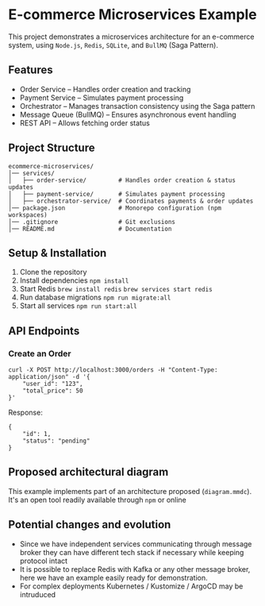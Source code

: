 # E-commerce Microservices Example

This project demonstrates a microservices architecture for an e-commerce system, using `Node.js`, `Redis`, `SQLite`, and `BullMQ` (Saga Pattern).

## Features

- Order Service – Handles order creation and tracking
- Payment Service – Simulates payment processing
- Orchestrator – Manages transaction consistency using the Saga pattern
- Message Queue (BullMQ) – Ensures asynchronous event handling
- REST API – Allows fetching order status

## Project Structure

```
ecommerce-microservices/
│── services/
│   ├── order-service/         # Handles order creation & status updates
│   ├── payment-service/       # Simulates payment processing
│   ├── orchestrator-service/  # Coordinates payments & order updates
│── package.json               # Monorepo configuration (npm workspaces)
│── .gitignore                 # Git exclusions
│── README.md                  # Documentation
```

## Setup & Installation

1. Clone the repository
2. Install dependencies
`npm install`
3. Start Redis
`brew install redis`
`brew services start redis`
4. Run database migrations
`npm run migrate:all`
5. Start all services
`npm run start:all`

## API Endpoints

### Create an Order
```
curl -X POST http://localhost:3000/orders -H "Content-Type: application/json" -d '{
    "user_id": "123",
    "total_price": 50
}'
```
Response:
```
{
    "id": 1,
    "status": "pending"
}
```

## Proposed architectural diagram

This example implements part of an architecture proposed (`diagram.mmdc`). It's an open tool readily available through `npm` or online

## Potential changes and evolution
- Since we have independent services communicating through message broker they can have different tech stack if necessary while keeping protocol intact
- It is possible to replace Redis with Kafka or any other message broker, here we have an example easily ready for demonstration.
- For complex deployments Kubernetes / Kustomize / ArgoCD may be intruduced